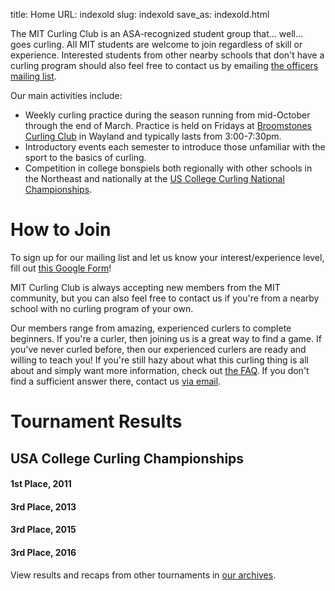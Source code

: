 title: Home
URL: indexold
slug: indexold
save_as: indexold.html

The MIT Curling Club is an ASA-recognized student group that... well... goes curling. All MIT students are welcome to join regardless of skill or experience. Interested students from other nearby schools that don't have a curling program should also feel free to contact us by emailing [the officers mailing list](mailto:curling-owner@mit.edu).

Our main activities include:

* Weekly curling practice during the season running from mid-October through the end of March. Practice is held on Fridays at [Broomstones Curling Club](http://www.broomstones.com) in Wayland and typically lasts from 3:00-7:30pm.
* Introductory events each semester to introduce those unfamiliar with the sport to the basics of curling.
* Competition in college bonspiels both regionally with other schools in the Northeast and nationally at the [US College Curling National Championships](http://www.collegecurlingusa.org).

# How to Join

To sign up for our mailing list and let us know your interest/experience level, fill out [this Google Form](https://docs.google.com/forms/d/e/1FAIpQLSdh9PnNvJg60phe6eYWpnX5pDfun8lDJ3gHYN3Mw5zJQVXIBg/viewform?usp=sf_link)!

MIT Curling Club is always accepting new members from the MIT community, but you can also feel free to contact us if you're from a nearby school with no curling program of your own.

Our members range from amazing, experienced curlers to complete beginners. If you're a curler, then joining us is a great way to find a game. If you've never curled before, then our experienced curlers are ready and willing to teach you! If you're still hazy about what this curling thing is all about and simply want more information, check out [the FAQ](/faq). If you don't find a sufficient answer there, contact us [via email](mailto:curling-owner@mit.edu).

# Tournament Results

## USA College Curling Championships ##

#### 1st Place, 2011

#### 3rd Place, 2013

#### 3rd Place, 2015

#### 3rd Place, 2016

View results and recaps from other tournaments in [our archives](/category/news.html).